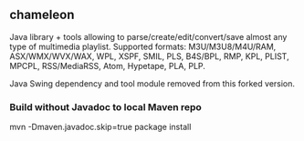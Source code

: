 ## chameleon

Java library + tools allowing to parse/create/edit/convert/save almost any type of multimedia playlist. Supported formats: M3U/M3U8/M4U/RAM, ASX/WMX/WVX/WAX, WPL, XSPF, SMIL, PLS, B4S/BPL, RMP, KPL, PLIST, MPCPL, RSS/MediaRSS, Atom, Hypetape, PLA, PLP.

Java Swing dependency and tool module removed from this forked version.

### Build without Javadoc to local Maven repo

mvn -Dmaven.javadoc.skip=true package install
